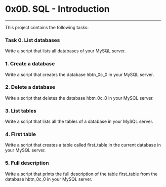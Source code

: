 # 0x0D. SQL - Introduction
---------------------------------------------------------
This project contains the following tasks:
### Task 0. List databases  
Write a script that lists all databases of your MySQL server.

### 1. Create a database
Write a script that creates the database hbtn_0c_0 in your MySQL server.

### 2. Delete a database
Write a script that deletes the database hbtn_0c_0 in your MySQL server.

### 3. List tables  
Write a script that lists all the tables of a database in your MySQL server.

### 4. First table
Write a script that creates a table called first_table in the current database in your MySQL server.

### 5. Full description
Write a script that prints the full description of the table first_table from the database hbtn_0c_0 in your MySQL server.
